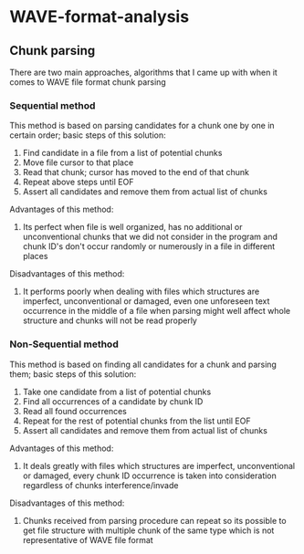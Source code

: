 # WAVE-format-analysis

## Chunk parsing
There are two main approaches, algorithms that I came up with when it comes to WAVE file format chunk parsing

### Sequential method
This method is based on parsing candidates for a chunk one by one in certain order; basic steps of this solution:
1. Find candidate in a file from a list of potential chunks
2. Move file cursor to that place
3. Read that chunk; cursor has moved to the end of that chunk
4. Repeat above steps until EOF
5. Assert all candidates and remove them from actual list of chunks

Advantages of this method:
1. Its perfect when file is well organized, has no additional or unconventional chunks that we did not consider in the program and chunk ID's don't occur randomly or numerously in a file in different places

Disadvantages of this method:
1. It performs poorly when dealing with files which structures are imperfect, unconventional or damaged, even one unforeseen text occurrence in the middle of a file when parsing might well affect whole structure and chunks will not be read properly

### Non-Sequential method
This method is based on finding all candidates for a chunk and parsing them; basic steps of this solution:
1. Take one candidate from a list of potential chunks
2. Find all occurrences of a candidate by chunk ID
3. Read all found occurrences
4. Repeat for the rest of potential chunks from the list until EOF
5. Assert all candidates and remove them from actual list of chunks

Advantages of this method:
1. It deals greatly with files which structures are imperfect, unconventional or damaged, every chunk ID occurrence is taken into consideration regardless of chunks interference/invade

Disadvantages of this method:
1. Chunks received from parsing procedure can repeat so its possible to get file structure with multiple chunk of the same type which is not representative of WAVE file format